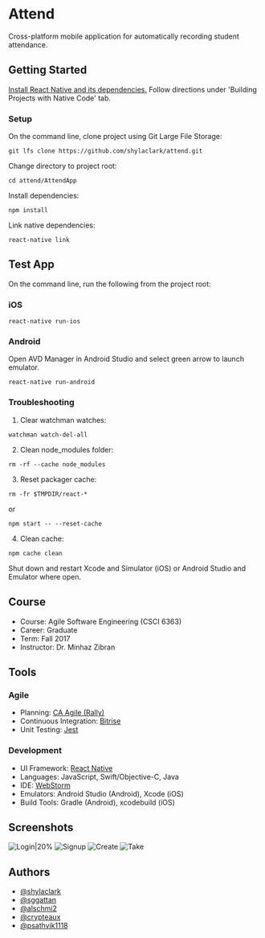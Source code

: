 # Attend

Cross-platform mobile application for automatically recording student attendance.



## Getting Started

[Install React Native and its dependencies.](https://facebook.github.io/react-native/docs/getting-started.html) Follow directions under 'Building Projects with Native Code' tab.

### Setup
On the command line, clone project using Git Large File Storage:
```
git lfs clone https://github.com/shylaclark/attend.git
```
Change directory to project root:
```
cd attend/AttendApp
```
Install dependencies:
```
npm install
```
Link native dependencies:
```
react-native link 
```

## Test App

On the command line, run the following from the project root:
### iOS
```
react-native run-ios
```

### Android
Open AVD Manager in Android Studio and select green arrow to launch emulator.
```
react-native run-android
```
### Troubleshooting
1. Clear watchman watches:
```
watchman watch-del-all
```
2. Clean node_modules folder:
```
rm -rf --cache node_modules
```
3. Reset packager cache:
```
rm -fr $TMPDIR/react-*
```
or
```
npm start -- --reset-cache
```
4. Clean cache:
```
npm cache clean
```
Shut down and restart Xcode and Simulator (iOS) or Android Studio and Emulator where open.

## Course

* Course: Agile Software Engineering (CSCI 6363)
* Career: Graduate
* Term: Fall 2017
* Instructor: Dr. Minhaz Zibran


## Tools

### Agile

* Planning: [CA Agile (Rally)](https://rally1.rallydev.com)
* Continuous Integration: [Bitrise](https://bitrise.io)
* Unit Testing: [Jest](https://facebook.github.io/jest/)

### Development

* UI Framework: [React Native](https://facebook.github.io/react-native/)
* Languages: JavaScript, Swift/Objective-C, Java
* IDE: [WebStorm](https://www.jetbrains.com/webstorm/)
* Emulators: Android Studio (Android), Xcode (iOS)
* Build Tools: Gradle (Android), xcodebuild (iOS)

## Screenshots
![Login|20%](/docs/screenshots/login?raw=true "Login")
![Signup](/docs/screenshots/signup?raw=true "Signup")
![Create](/docs/screenshots/create-course?raw=true "Create Course")
![Take](/docs/screenshots/take-attendance?raw=true "Take Attendance")


## Authors

+ [@shylaclark](http://github.com/shylaclark)
+ [@sggattan](http://github.com/sggattan)
+ [@alschmi2](http://github.com/alschmi2)
+ [@crypteaux](http://github.com/crypteaux)
+ [@psathvik1118](https://github.com/psathvik1118)
